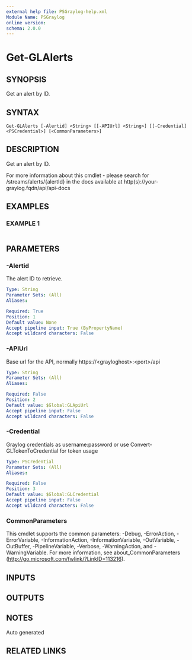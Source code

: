 ```yaml
---
external help file: PSGraylog-help.xml
Module Name: PSGraylog
online version:
schema: 2.0.0
---
```


# Get-GLAlerts

## SYNOPSIS
Get an alert by ID.

## SYNTAX

```
Get-GLAlerts [-Alertid] <String> [[-APIUrl] <String>] [[-Credential] <PSCredential>] [<CommonParameters>]
```

## DESCRIPTION
Get an alert by ID.


For more information about this cmdlet - please search for /streams/alerts/{alertId} in the docs available at http(s)://your-graylog.fqdn/api/api-docs

## EXAMPLES

### EXAMPLE 1
```

```

## PARAMETERS

### -Alertid
The alert ID to retrieve.

```yaml
Type: String
Parameter Sets: (All)
Aliases:

Required: True
Position: 1
Default value: None
Accept pipeline input: True (ByPropertyName)
Accept wildcard characters: False
```

### -APIUrl
Base url for the API, normally https://\<grayloghost\>:\<port\>/api

```yaml
Type: String
Parameter Sets: (All)
Aliases:

Required: False
Position: 2
Default value: $Global:GLApiUrl
Accept pipeline input: False
Accept wildcard characters: False
```

### -Credential
Graylog credentials as username:password or use Convert-GLTokenToCredential for token usage

```yaml
Type: PSCredential
Parameter Sets: (All)
Aliases:

Required: False
Position: 3
Default value: $Global:GLCredential
Accept pipeline input: False
Accept wildcard characters: False
```

### CommonParameters
This cmdlet supports the common parameters: -Debug, -ErrorAction, -ErrorVariable, -InformationAction, -InformationVariable, -OutVariable, -OutBuffer, -PipelineVariable, -Verbose, -WarningAction, and -WarningVariable. For more information, see about_CommonParameters (http://go.microsoft.com/fwlink/?LinkID=113216).

## INPUTS

## OUTPUTS

## NOTES
Auto generated

## RELATED LINKS
